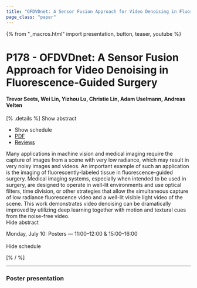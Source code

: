 ```yaml
---
title: "OFDVDnet: A Sensor Fusion Approach for Video Denoising in Fluorescence-Guided Surgery"
page_class: "paper"
---
```


{% from "_macros.html" import presentation, button, teaser, youtube %}

# P178 - OFDVDnet: A Sensor Fusion Approach for Video Denoising in Fluorescence-Guided Surgery

#### Trevor Seets, Wei Lin, Yizhou Lu, Christie Lin, Adam Uselmann, Andreas Velten

[% .details %]
<a class="toggle_visibility" data-selector=".abstract" data-level="3">Show abstract</a>
- <a class="toggle_visibility" data-selector=".schedule" data-level="3">Show schedule</a>
- <a href="https://openreview.net/pdf?id=TcUtCXRcK8">PDF</a>
- <a href="https://openreview.net/forum?id=TcUtCXRcK8">Reviews</a>

<p>
    <span class="abstract">
        Many applications in machine vision and medical imaging require the capture of images from a scene with very low radiance, which may result in very noisy images and videos. An important example of such an application is the imaging of fluorescently-labeled tissue in fluorescence-guided surgery. Medical imaging systems, especially when intended to be used in surgery, are designed to operate in well-lit environments and use optical filters, time division, or other strategies that allow the simultaneous capture of low radiance fluorescence video and a well-lit visible light video of the scene. This work demonstrates video denoising can be dramatically improved by utilizing deep learning together with motion and textural cues from the noise-free video.
        <br>
        <span class="actions"><a class="toggle_visibility" data-level="2">Hide abstract</a></span>
    </span>
</p>

<p>
    <span class="schedule">
        Monday, July 10: Posters — 11:00–12:00 & 15:00–16:00<br>
        <br>
        <span class="actions"><a class="toggle_visibility" data-level="2">Hide schedule</a></span>
    </span>
</p>
[% / %]

---


### Poster presentation

